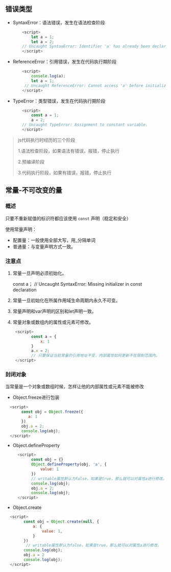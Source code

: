 ## 错误类型

- SyntaxError：语法错误，发生在语法检查阶段

  ~~~js
      <script>
          let a = 1;
          let a = 2;
      // Uncaught SyntaxError: Identifier 'a' has already been declared 
      </script>
  ~~~

- ReferenceError：引用错误，发生在代码执行期阶段

  ~~~js
      <script>
          console.log(a);
          let a = 1;
       // Uncaught ReferenceError: Cannot access 'a' before initialization
      </script>
  ~~~

  

- TypeError：类型错误，发生在代码执行期阶段

  ~~~js
      <script>
          const a = 1;
          a = 2;
      // Uncaught TypeError: Assignment to constant variable.
      </script>
  ~~~

  

> js代码执行时经历的三个阶段
>
> 1.语法检查阶段，如果语法有错误，报错，停止执行
>
> 2.预编译阶段
>
> 3.代码执行阶段，如果有错误，报错，停止执行

## 常量-不可改变的量

### 概述

只要不重新赋值的标识符都应该使用 `const`  声明（稳定和安全）

使用常量声明：

- 配置量：一般使用全部大写，用_分隔单词
- 普通量：与变量声明方式一致。

### 注意点

1. 常量一旦声明必须初始化。

    const a； // Uncaught SyntaxError: Missing initializer in const declaration

2. 常量一旦初始化在所属作用域生命周期内永久不可变。

3. 常量声明和var声明的区别和let声明一致。

4. 常量对象或数组内的属性或元素可修改。

   ~~~js
    <script>
           const a = {
               x: 1
           }
           a.x = 2; 
           // 只要保证当前常量的引用地址不变，内部属性如何更新不在限制范围内。
    </script>
   ~~~

### 封闭对象

当常量是一个对象或数组时候，怎样让他的内部属性或元素不能被修改

- Object.freeze进行包装

~~~js
  <script>
       const obj = Object.freeze({
          a: 1
       })
       obj.a = 2;
       console.log(obj);
  </script>
~~~

- Object.defineProperty

  ~~~js
    <script>
          const obj = {}
          Object.defineProperty(obj, 'a', {
              value: 1
          })
          // writable属性默认为false，如果是true，那么就可以对属性a进行修改。
          console.log(obj);
          obj.a = 2;
          console.log(obj);
    </script>
  ~~~

- Object.create

~~~js
  <script>
        const obj = Object.create(null, {
            a: {
                value: 1,
            }
        })
         // writable属性默认为false，如果是true，那么就可以对属性a进行修改。
        console.log(obj);
        obj.a = 2
        console.log(obj);
  </script>
~~~

